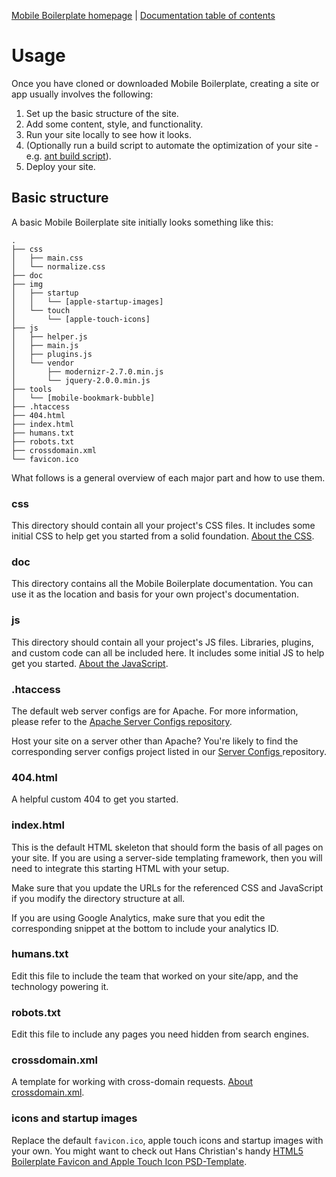 [Mobile Boilerplate homepage](http://mobileboilerplate.com/) | [Documentation
table of contents](README.md)

# Usage

Once you have cloned or downloaded Mobile Boilerplate, creating a site or app
usually involves the following:

1. Set up the basic structure of the site.
2. Add some content, style, and functionality.
3. Run your site locally to see how it looks.
4. (Optionally run a build script to automate the optimization of your site -
   e.g. [ant build script](https://github.com/h5bp/ant-build-script)).
5. Deploy your site.


## Basic structure

A basic Mobile Boilerplate site initially looks something like this:

```
.
├── css
│   ├── main.css
│   └── normalize.css
├── doc
├── img
│   ├── startup
│   │   └── [apple-startup-images]
│   └── touch
│       └── [apple-touch-icons]
├── js
│   ├── helper.js
│   ├── main.js
│   ├── plugins.js
│   └── vendor
│       ├── modernizr-2.7.0.min.js
│       └── jquery-2.0.0.min.js
├── tools
│   └── [mobile-bookmark-bubble]
├── .htaccess
├── 404.html
├── index.html
├── humans.txt
├── robots.txt
├── crossdomain.xml
└── favicon.ico
```

What follows is a general overview of each major part and how to use them.

### css

This directory should contain all your project's CSS files. It includes some
initial CSS to help get you started from a solid foundation. [About the
CSS](css.md).

### doc

This directory contains all the Mobile Boilerplate documentation. You can use it
as the location and basis for your own project's documentation.

### js

This directory should contain all your project's JS files. Libraries, plugins,
and custom code can all be included here. It includes some initial JS to help
get you started. [About the JavaScript](js.md).

### .htaccess

The default web server configs are for Apache. For more information, please
refer to the [Apache Server Configs
repository](https://github.com/h5bp/server-configs-apache).

Host your site on a server other than Apache? You're likely to find the
corresponding server configs project listed in our [Server Configs
](https://github.com/h5bp/server-configs/blob/master/README.md) repository.

### 404.html

A helpful custom 404 to get you started.

### index.html

This is the default HTML skeleton that should form the basis of all pages on
your site. If you are using a server-side templating framework, then you will
need to integrate this starting HTML with your setup.

Make sure that you update the URLs for the referenced CSS and JavaScript if you
modify the directory structure at all.

If you are using Google Analytics, make sure that you edit the corresponding
snippet at the bottom to include your analytics ID.

### humans.txt

Edit this file to include the team that worked on your site/app, and the
technology powering it.

### robots.txt

Edit this file to include any pages you need hidden from search engines.

### crossdomain.xml

A template for working with cross-domain requests. [About
crossdomain.xml](crossdomain.md).

### icons and startup images

Replace the default `favicon.ico`, apple touch icons and startup images with your own. You
might want to check out Hans Christian's handy [HTML5 Boilerplate Favicon and
Apple Touch Icon
PSD-Template](http://drublic.de/blog/html5-boilerplate-favicons-psd-template/).
